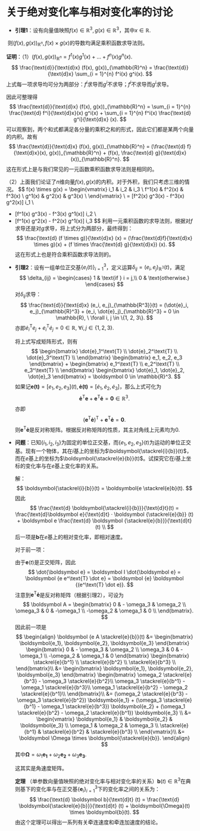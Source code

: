 # 关于绝对变化率与相对变化率的讨论

- **引理1**：设有向量值映照$f(x) \in \mathbb{R}^3, g(x) \in \mathbb{R}^3$，其中$x \in \mathbb{R}$. 

​		   则$(f(x), g(x))_{\mathbb{R}^n}, f(x) \times g(x)$的导数均满足乘积函数求导法则。

**证明**：（1）$(f(x), g(x))_{\mathbb{R}^n} = f^1(x) g^1(x) + ... + f^n(x) g^n(x).$
$$
\frac{\text{d}}{\text{d}x} (f(x), g(x))_{\mathbb{R}^n} = \frac{\text{d}}{\text{d}x} \sum_{i = 1}^{n} f^i(x) g^i(x).
$$
上式每一项求导均可分为两部分：$f^i$求导而$g^i$不求导；$f^i$不求导而$g^i$求导。

因此可整理得
$$
\frac{\text{d}}{\text{d}x} (f(x), g(x))_{\mathbb{R}^n} = \sum_{i = 1}^{n} \frac{\text{d} f^i}{\text{d}x}(x) g^i(x) + \sum_{i = 1}^{n} f^i(x) \frac{\text{d} g^i}{\text{d}x} (x).
$$
可以观察到，两个和式都满足各分量的乘积之和的形式，因此它们都是某两个向量的内积。故有
$$
\frac{\text{d}}{\text{d}x} (f(x), g(x))_{\mathbb{R}^n} = (\frac{\text{d} f}{\text{d}x}(x), g(x))_{\mathbb{R}^n} + (f(x), \frac{\text{d} g}{\text{d}x}(x))_{\mathbb{R}^n}.
$$
这在形式上是与我们常见的一元函数乘积函数求导法则是相同的。

（2）上面我们论证了$n$维向量$f(x),g(x)$的内积。对于外积，我们只考虑三维的情况。
$$
f(x) \times g(x) = \begin{vmatrix}
i_1 & i_2 & i_3 \\
f^1(x) & f^2(x) & f^3(x) \\
g^1(x) & g^2(x) & g^3(x) \\
\end{vmatrix} \\
= [f^2(x) g^3(x) - f^3(x) g^2(x)] i_1 \\
+ [f^1(x) g^3(x) - f^3(x) g^1(x)] i_2 \\
+ [f^1(x) g^2(x) - f^2(x) g^1(x)] i_3
$$
利用一元乘积函数的求导法则，根据对$f$求导还是对$g$求导，将上式分为两部分，最终得到：
$$
\frac{\text{d} (f \times g)}{\text{d}x} (x) = (\frac{\text{d}f}{\text{d}x} \times g)(x) + (f \times \frac{\text{d} g}{\text{d}x}) (x).
$$
这在形式上也是符合乘积函数求导法则的。

- **引理2**：设有一组单位正交基$\{e_i(t)\}_{i = 1}^{3}$，定义运算$\delta_{ij} = (e_i, e_j)_{\mathbb{R^3}}(t)$，满足
  $$
  \delta_{ij} = \begin{cases}
  1 & \text{if } i = j,\\
  0 & \text{otherwise.}
  \end{cases}
  $$
  对$\delta_{ij}$求导：
  $$
  \frac{\text{d}}{\text{d}x} (e_i, e_j)_{\mathbb{R^3}}(t) = (\dot{e}_i, e_j)_{\mathbb{R}^3} + (e_i, \dot{e}_j)_{\mathbb{R}^3} = 0 \in \mathbb{R}, \ \forall i, j \in \{1, 2, 3\}.
  $$
  亦即$\dot{e}_i^\text{T} e_j + e_i^\text{T} \dot{e}_j = 0 \in \mathbb{R}, \ \forall i, j \in \{1, 2, 3\}.$

  将上式写成矩阵形式，则有
  $$
  \begin{bmatrix}
  \dot{e}_1^\text{T} \\
  \dot{e}_2^\text{T} \\
  \dot{e}_3^\text{T} \\
  \end{bmatrix}
  \begin{bmatrix}
  e_1, e_2, e_3
  \end{bmatrix} + 
  \begin{bmatrix}
  e_1^\text{T} \\
  e_2^\text{T} \\
  e_3^\text{T} \\
  \end{bmatrix}
  \begin{bmatrix}
  \dot{e}_1, \dot{e}_2, \dot{e}_3
  \end{bmatrix}
  = \boldsymbol 0 \in \mathbb{R}^3.
  $$
  如果记$\boldsymbol {e(t)} = [e_1, e_2, e_3](t), \boldsymbol{\dot{e}(t)} = [\dot{e}_1, \dot{e}_2, \dot{e}_3]$，那么上式可化为
  $$
  \boldsymbol{\dot{e}^\text{T}e} + \boldsymbol{e^\text{T}\dot{e}} = \boldsymbol 0 \in \mathbb{R}^3.
  $$
  亦即
  $$
  (\boldsymbol{e^\text{T}\dot{e}})^\text{T} + \boldsymbol{e^\text{T}\dot{e}} = \boldsymbol 0.
  $$
  则$\boldsymbol{e^\text{T}\dot{e}}$是反对称矩阵。根据反对称矩阵的性质，其主对角线上元素均为0.

- **问题**：已知$\{i_1, i_2, i_3\}$为固定的单位正交基，而$\{e_1, e_2, e_3\}(t)$为运动的单位正交基。现有一个物体，其在$i$基上的坐标为$\boldsymbol{\stackrel{i}{b}}(t)$，而在$e$基上的坐标为$\boldsymbol{\stackrel{e}{b}}(t)$。试探究它在$i$基上坐标的变化率与在$e$基上变化率的关系。

  解：
  $$
  \boldsymbol{\stackrel{i}{b}}(t) = \boldsymbol{e \stackrel{e}b}(t).
  $$
  因此
  $$
  \frac{\text{d} \boldsymbol{\stackrel{i}{b}}}{\text{d}t}(t) = \frac{\text{d}\boldsymbol e}{\text{d}t} · \boldsymbol {\stackrel{e}{b}} (t) + \boldsymbol e \frac{\text{d} \boldsymbol {\stackrel{e}{b}}}{\text{d}t}(t) \\
  $$
  后一项是$\boldsymbol b$在$e$基上的相对变化率，即相对速度。

  对于前一项：

  由于$\boldsymbol e(t)$是正交矩阵，因此
  $$
  \dot{\boldsymbol e} = \boldsymbol I \dot{\boldsymbol e} = \boldsymbol {e e^\text{T} \dot e} = \boldsymbol {e} \boldsymbol {(e^\text{T} \dot e)}.
  $$
  注意到$\boldsymbol{e^\text{T} \dot e}$是反对称矩阵（根据引理2），可设为
  $$
  \boldsymbol A = \begin{bmatrix}
  0 & - \omega_3 & \omega_2 \\
  \omega_3 & 0 & -\omega_1 \\
  -\omega_2 & \omega_1 & 0 \\
  \end{bmatrix}.
  $$
  因此前一项是
  $$
  \begin{align}
  \boldsymbol {e A \stackrel{e}{b}}(t) &= \begin{bmatrix}
  \boldsymbol{e_1}, \boldsymbol{e_2}, \boldsymbol{e_3}
  \end{bmatrix}
  \begin{bmatrix}
  0 & - \omega_3 & \omega_2 \\
  \omega_3 & 0 & -\omega_1 \\
  -\omega_2 & \omega_1 & 0 
  \end{bmatrix}
  \begin{bmatrix}
  \stackrel{e}{b^1} \\
  \stackrel{e}{b^2} \\
  \stackrel{e}{b^3} \\
  \end{bmatrix}\\
  &= \begin{bmatrix}
  \boldsymbol{e_1}, \boldsymbol{e_2}, \boldsymbol{e_3}
  \end{bmatrix}
  \begin{bmatrix}
  \omega_2 \stackrel{e}{b^3} - \omega_3 \stackrel{e}{b^2}\\
  \omega_3 \stackrel{e}{b^1} - \omega_1 \stackrel{e}{b^3}\\
  \omega_1 \stackrel{e}{b^2} - \omega_2 \stackrel{e}{b^1}\\
  \end{bmatrix}\\
  &= (\omega_2 \stackrel{e}{b^3} - \omega_3 \stackrel{e}{b^2}) \boldsymbol{e_1} + (\omega_3 \stackrel{e}{b^1} - \omega_1 \stackrel{e}{b^3}) \boldsymbol{e_2} + (\omega_1 \stackrel{e}{b^2} - \omega_2 \stackrel{e}{b^1}) \boldsymbol{e_3} \\
  &= \begin{vmatrix}
  \boldsymbol{e_1} & \boldsymbol{e_2} & \boldsymbol{e_3} \\
  \omega_1 & \omega_2 & \omega_3 \\
  \stackrel{e}{b^1} & \stackrel{e}{b^2} & \stackrel{e}{b^3} \\
  \end{vmatrix}\\
  &= \boldsymbol \Omega \times \boldsymbol{\stackrel{e}{b}}.
  \end{align}
  $$
  其中$\boldsymbol \Omega = \omega_1 \boldsymbol {e_1} + \omega_2 \boldsymbol {e_2} + \omega_3 \boldsymbol {e_3}.$

  这其实是角速度矩阵。

  **定理** （单参数向量值映照的绝对变化率与相对变化率的关系）$\boldsymbol b(t) \in \mathbb{R}^3$在典则基下的变化率与在正交基$\{\boldsymbol e_i\}_{i = 1}^3$下的变化率之间的关系为：
  $$
  \frac{\text{d} \boldsymbol b}{\text{d}t} (t) = \frac{\text{d} \boldsymbol{\stackrel{e}{b}}}{\text{d}t} (t) + \boldsymbol{\Omega}(t) \times \boldsymbol{b}(t).
  $$
  由这个定理可以得出一系列有关牵连速度和牵连加速度的结论。

  

  

  

  